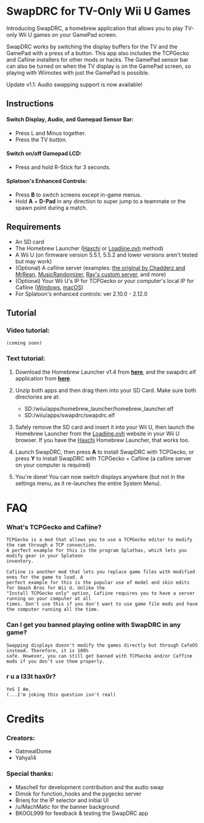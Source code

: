 # SwapDRC for TV-Only Wii U Games

Introducing SwapDRC, a homebrew application that allows you to play TV-only Wii U games on your GamePad screen.

SwapDRC works by switching the display buffers for the TV and the GamePad with a press of a button. This app also includes the TCPGecko and Cafiine installers for other mods or hacks. The GamePad sensor bar can also be turned on when the TV display is on the GamePad screen, so playing with Wiimotes with just the GamePad is possible.

Update v1.1: Audio swapping support is now available!

## Instructions
#### Switch Display, Audio, and Gamepad Sensor Bar:
+ Press L and Minus together.
+ Press the TV button.

#### Switch on/off Gamepad LCD:
+ Press and hold R-Stick for 3 seconds.

#### Splatoon's Enhanced Controls:
+ Press **B** to switch screens except in-game menus.
+ Hold **A** + **D-Pad** in any direction to super jump to a teammate or the spawn point during a match.

## Requirements

* An SD card
* The Homebrew Launcher ([Haxchi](https://gbatemp.net/threads/haxchi-v2-0-a-persistent-wiiu-hack.451071/) or [Loadiine.ovh](http://loadiine.ovh) method)
* A Wii U (on firmware version 5.5.1, 5.5.2 and lower versions aren't tested but may work)
* (Optional) A cafiine server (examples: [the original by Chadderz and MrRean](https://github.com/MrRean/Cafiine-410-551/blob/master/server/cafiine_server.exe), [MusicRandomizer](https://github.com/OatmealDome/SplatoonUtilities/blob/master/MusicRandomizer/README.md), [Ray's custom server](https://github.com/Syroot/CafiineServer), and more)
* (Optional) Your Wii U's IP for TCPGecko or your computer's local IP for Cafiine ([Windows](http://www.nirsoft.net/utils/wnetwatcher.zip), [macOS](http://osxdaily.com/2010/11/21/find-ip-address-mac/))
* For Splatoon's enhanced controls: ver 2.10.0 - 2.12.0


## Tutorial

### Video tutorial:

    (coming soon)

### Text tutorial:

1. Download the Homebrew Launcher v1.4 from [**here**](https://github.com/dimok789/homebrew_launcher/releases), and the swapdrc.elf application from [**here**](https://github.com/OatmealDome/geckiine_drc_swap/releases).

2. Unzip both apps and then drag them into your SD Card. Make sure both directories are at:

    * SD:/wiiu/apps/homebrew_launcher/homebrew_launcher.elf
    * SD:/wiiu/apps/swapdrc/swapdrc.elf

3. Safely remove the SD card and insert it into your Wii U, then launch the Homebrew Launcher from the [Loadiine.ovh](http://loadiine.ovh) website in your Wii U browser. If you have the [Haxchi](https://gbatemp.net/threads/haxchi-v2-0-a-persistent-wiiu-hack.451071/) Homebrew Launcher, that works too.

4. Launch SwapDRC, then press **A** to install SwapDRC with TCPGecko, or press **Y** to install SwapDRC with TCPGecko + Cafiine (a cafiine server on your computer is required)

5. You're done! You can now switch displays anywhere (but not in the settings menu, as it re-launches the entire System Menu).

# FAQ

### What's TCPGecko and Cafiine?

    TCPGecko is a mod that allows you to use a TCPGecko editor to modify the ram through a TCP connection.
    A perfect example for this is the program Splathax, which lets you modify gear in your Splatoon
    inventory.
    
    Cafiine is another mod that lets you replace game files with modified ones for the game to load. A
    perfect example for this is the popular use of model and skin edits for Smash Bros for Wii U. Unlike the
    "Install TCPGecko only" option, Cafiine requires you to have a server running on your computer at all
    times. Don't use this if you don't want to use game file mods and have the computer running all the time.
    
### Can I get you banned playing online with SwapDRC in any game?

    Swapping displays doesn't modify the games directly but through CafeOS instead. Therefore, it is 100%
    safe. However, you can still get banned with TCPGecko and/or Caffine mods if you don't use them properly.
    
### r u a l33t hax0r?

    YeS I Am.
    (...I'm joking this question isn't real)


# Credits

### Creators:

+ OatmealDome
+ Yahya14

### Special thanks:

+ Maschell for development contribution and the audio swap
+ Dimok for function_hooks and the pygecko server
+ Brienj for the IP selector and initial UI
+ /u/MachMatic for the banner background
+ BKOOL999 for feedback & testing the SwapDRC app
